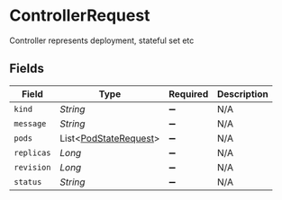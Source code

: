 # ControllerRequest

Controller represents deployment, stateful set etc


## Fields

| Field                                                           | Type                                                            | Required                                                        | Description                                                     |
| --------------------------------------------------------------- | --------------------------------------------------------------- | --------------------------------------------------------------- | --------------------------------------------------------------- |
| `kind`                                                          | *String*                                                        | :heavy_minus_sign:                                              | N/A                                                             |
| `message`                                                       | *String*                                                        | :heavy_minus_sign:                                              | N/A                                                             |
| `pods`                                                          | List<[PodStateRequest](../../models/shared/PodStateRequest.md)> | :heavy_minus_sign:                                              | N/A                                                             |
| `replicas`                                                      | *Long*                                                          | :heavy_minus_sign:                                              | N/A                                                             |
| `revision`                                                      | *Long*                                                          | :heavy_minus_sign:                                              | N/A                                                             |
| `status`                                                        | *String*                                                        | :heavy_minus_sign:                                              | N/A                                                             |